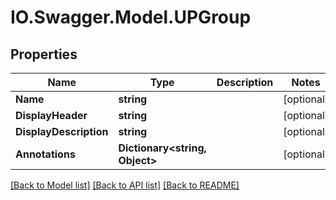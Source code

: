 # IO.Swagger.Model.UPGroup
## Properties

Name | Type | Description | Notes
------------ | ------------- | ------------- | -------------
**Name** | **string** |  | [optional] 
**DisplayHeader** | **string** |  | [optional] 
**DisplayDescription** | **string** |  | [optional] 
**Annotations** | **Dictionary&lt;string, Object&gt;** |  | [optional] 

[[Back to Model list]](../README.md#documentation-for-models) [[Back to API list]](../README.md#documentation-for-api-endpoints) [[Back to README]](../README.md)


